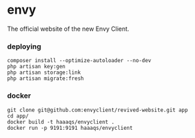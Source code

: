 # envy
The official website of the new Envy Client.

### deploying
```text
composer install --optimize-autoloader --no-dev
php artisan key:gen
php artisan storage:link
php artisan migrate:fresh
```

### docker
```text
git clone git@github.com:envyclient/revived-website.git app
cd app/
docker build -t haaaqs/envyclient .
docker run -p 9191:9191 haaaqs/envyclient
```
